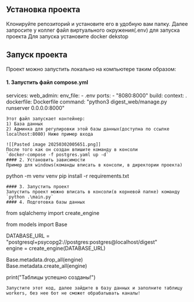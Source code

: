 ## Установка проекта
Клонируйте репозиторий и установите его в удобную вам папку. Далее запросите у коллег файл виртуального окружения(.env) для запуска проекта
Для запуска установите docker dekstop
## Запуск проекта
Проект можно запустить локально на компьютере таким образом:
#### 1. Запустить файл compose.yml

services:
  web_admin:
    env_file:
      - .env
    ports:
      - "8080:8000"
    build:
      context: .
      dockerfile: Dockerfile
    command: "python3 digest_web/manage.py runserver 0.0.0.0:8000"

  ```
  Этот файл запускает контейнер:
  1) База данных
  2) Админка для регулировки этой базы данных(доступна по ссылке localhost:8080) Ниже пример входа

  ![[Pasted image 20250302005651.png]]
После того как он создан впишите команду в консоли
`docker-compose -f postgres.yaml up -d`
#### 2. Установить зависимости
Пример для windows(команды вписать в консоли, в директории проекта)
```
python -m venv venv
pip install -r requirements.txt
```
#### 3. Запустить проект
Запустить проект можно вписать в консоли(в корневой папке) команду
`python .\main.py`
#### 4. Подготовка базы данных
```
from sqlalchemy import create_engine  
  
from models import Base  
  
  
DATABASE_URL = "postgresql+psycopg2://postgres:postgres@localhost/digest"  
engine = create_engine(DATABASE_URL)  
  
Base.metadata.drop_all(engine)  
Base.metadata.create_all(engine)  
  
print("Таблицы успешно созданы!")
```
Запустите этот код, далее зайдите в базу данных и заполните таблицу workers, без нее бот не сможет обрабатывать каналы!